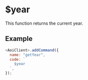 # $year

This function returns the current year.

## Example

```js
<AoiClient>.addCommand({
  name: "getYear",
  code: `
    $year
  `,
});
```